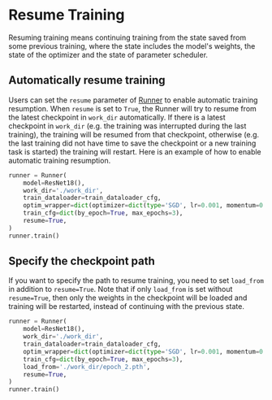 # Resume Training

Resuming training means continuing training from the state saved from some previous training, where the state includes the model's weights, the state of the optimizer and the state of parameter scheduler.

## Automatically resume training

Users can set the `resume` parameter of [Runner](mmengine.runner.Runner) to enable automatic training resumption. When `resume` is set to `True`, the Runner will try to resume from the latest checkpoint in `work_dir` automatically. If there is a latest checkpoint in `work_dir` (e.g. the training was interrupted during the last training), the training will be resumed from that checkpoint, otherwise (e.g. the last training did not have time to save the checkpoint or a new training task is started) the training will restart. Here is an example of how to enable automatic training resumption.

```python
runner = Runner(
    model=ResNet18(),
    work_dir='./work_dir',
    train_dataloader=train_dataloader_cfg,
    optim_wrapper=dict(optimizer=dict(type='SGD', lr=0.001, momentum=0.9)),
    train_cfg=dict(by_epoch=True, max_epochs=3),
    resume=True,
)
runner.train()
```

## Specify the checkpoint path

If you want to specify the path to resume training, you need to set `load_from` in addition to `resume=True`. Note that if only `load_from` is set without `resume=True`, then only the weights in the checkpoint will be loaded and training will be restarted, instead of continuing with the previous state.

```python
runner = Runner(
    model=ResNet18(),
    work_dir='./work_dir',
    train_dataloader=train_dataloader_cfg,
    optim_wrapper=dict(optimizer=dict(type='SGD', lr=0.001, momentum=0.9)),
    train_cfg=dict(by_epoch=True, max_epochs=3),
    load_from='./work_dir/epoch_2.pth',
    resume=True,
)
runner.train()
```
